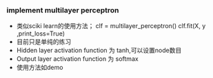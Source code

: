 ### implement multilayer perceptron

- 类似sciki learn的使用方法；
    clf = multilayer_perceptron()
    clf.fit(X, y ,print_loss=True)
- 目前只是单纯的练习
- Hidden layer activation function 为 tanh,可以设置node数目
- Output layer activation function 为 softmax
- 使用方法如demo



